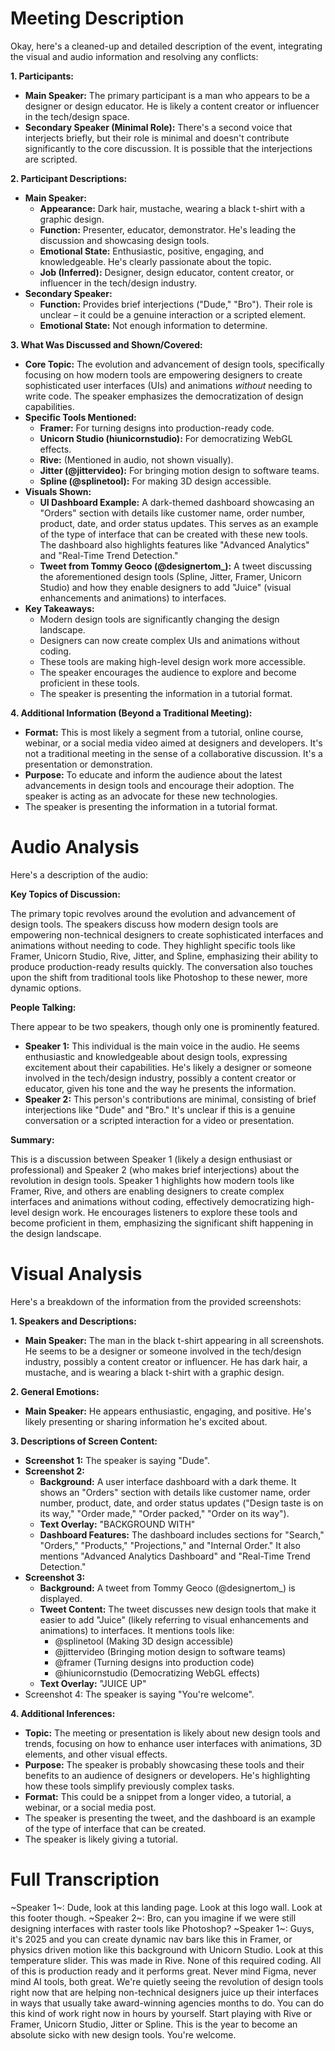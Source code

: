 # Meeting Description

Okay, here's a cleaned-up and detailed description of the event, integrating the visual and audio information and resolving any conflicts:

**1. Participants:**

*   **Main Speaker:** The primary participant is a man who appears to be a designer or design educator. He is likely a content creator or influencer in the tech/design space.
*   **Secondary Speaker (Minimal Role):** There's a second voice that interjects briefly, but their role is minimal and doesn't contribute significantly to the core discussion. It is possible that the interjections are scripted.

**2. Participant Descriptions:**

*   **Main Speaker:**
    *   **Appearance:** Dark hair, mustache, wearing a black t-shirt with a graphic design.
    *   **Function:** Presenter, educator, demonstrator. He's leading the discussion and showcasing design tools.
    *   **Emotional State:** Enthusiastic, positive, engaging, and knowledgeable. He's clearly passionate about the topic.
    *   **Job (Inferred):** Designer, design educator, content creator, or influencer in the tech/design industry.
*   **Secondary Speaker:**
    *   **Function:** Provides brief interjections ("Dude," "Bro"). Their role is unclear – it could be a genuine interaction or a scripted element.
    *   **Emotional State:** Not enough information to determine.

**3. What Was Discussed and Shown/Covered:**

*   **Core Topic:** The evolution and advancement of design tools, specifically focusing on how modern tools are empowering designers to create sophisticated user interfaces (UIs) and animations *without* needing to write code. The speaker emphasizes the democratization of design capabilities.
*   **Specific Tools Mentioned:**
    *   **Framer:** For turning designs into production-ready code.
    *   **Unicorn Studio (hiunicornstudio):** For democratizing WebGL effects.
    *   **Rive:** (Mentioned in audio, not shown visually).
    *   **Jitter (@jittervideo):** For bringing motion design to software teams.
    *   **Spline (@splinetool):** For making 3D design accessible.
*   **Visuals Shown:**
    *   **UI Dashboard Example:** A dark-themed dashboard showcasing an "Orders" section with details like customer name, order number, product, date, and order status updates. This serves as an example of the type of interface that can be created with these new tools. The dashboard also highlights features like "Advanced Analytics" and "Real-Time Trend Detection."
    *   **Tweet from Tommy Geoco (@designertom_):** A tweet discussing the aforementioned design tools (Spline, Jitter, Framer, Unicorn Studio) and how they enable designers to add "Juice" (visual enhancements and animations) to interfaces.
*   **Key Takeaways:**
    *   Modern design tools are significantly changing the design landscape.
    *   Designers can now create complex UIs and animations without coding.
    *   These tools are making high-level design work more accessible.
    *   The speaker encourages the audience to explore and become proficient in these tools.
    * The speaker is presenting the information in a tutorial format.

**4. Additional Information (Beyond a Traditional Meeting):**

*   **Format:** This is most likely a segment from a tutorial, online course, webinar, or a social media video aimed at designers and developers. It's not a traditional meeting in the sense of a collaborative discussion. It's a presentation or demonstration.
*   **Purpose:** To educate and inform the audience about the latest advancements in design tools and encourage their adoption. The speaker is acting as an advocate for these new technologies.
* The speaker is presenting the information in a tutorial format.



# Audio Analysis

Here's a description of the audio:

**Key Topics of Discussion:**

The primary topic revolves around the evolution and advancement of design tools. The speakers discuss how modern design tools are empowering non-technical designers to create sophisticated interfaces and animations without needing to code. They highlight specific tools like Framer, Unicorn Studio, Rive, Jitter, and Spline, emphasizing their ability to produce production-ready results quickly. The conversation also touches upon the shift from traditional tools like Photoshop to these newer, more dynamic options.

**People Talking:**

There appear to be two speakers, though only one is prominently featured.

*   **Speaker 1:** This individual is the main voice in the audio. He seems enthusiastic and knowledgeable about design tools, expressing excitement about their capabilities. He's likely a designer or someone involved in the tech/design industry, possibly a content creator or educator, given his tone and the way he presents the information.
*   **Speaker 2:** This person's contributions are minimal, consisting of brief interjections like "Dude" and "Bro." It's unclear if this is a genuine conversation or a scripted interaction for a video or presentation.

**Summary:**

This is a discussion between Speaker 1 (likely a design enthusiast or professional) and Speaker 2 (who makes brief interjections) about the revolution in design tools. Speaker 1 highlights how modern tools like Framer, Rive, and others are enabling designers to create complex interfaces and animations without coding, effectively democratizing high-level design work. He encourages listeners to explore these tools and become proficient in them, emphasizing the significant shift happening in the design landscape.



# Visual Analysis

Here's a breakdown of the information from the provided screenshots:

**1. Speakers and Descriptions:**

*   **Main Speaker:** The man in the black t-shirt appearing in all screenshots. He seems to be a designer or someone involved in the tech/design industry, possibly a content creator or influencer. He has dark hair, a mustache, and is wearing a black t-shirt with a graphic design.

**2. General Emotions:**

*   **Main Speaker:** He appears enthusiastic, engaging, and positive. He's likely presenting or sharing information he's excited about.

**3. Descriptions of Screen Content:**

*   **Screenshot 1:**
    The speaker is saying "Dude".
*   **Screenshot 2:**
    *   **Background:** A user interface dashboard with a dark theme. It shows an "Orders" section with details like customer name, order number, product, date, and order status updates ("Design taste is on its way," "Order made," "Order packed," "Order on its way").
    *   **Text Overlay:** "BACKGROUND WITH"
    *   **Dashboard Features:** The dashboard includes sections for "Search," "Orders," "Products," "Projections," and "Internal Order." It also mentions "Advanced Analytics Dashboard" and "Real-Time Trend Detection."
*   **Screenshot 3:**
    *   **Background:** A tweet from Tommy Geoco (@designertom_) is displayed.
    *   **Tweet Content:** The tweet discusses new design tools that make it easier to add "Juice" (likely referring to visual enhancements and animations) to interfaces. It mentions tools like:
        *   @splinetool (Making 3D design accessible)
        *   @jittervideo (Bringing motion design to software teams)
        *   @framer (Turning designs into production code)
        *   @hiunicornstudio (Democratizing WebGL effects)
    *   **Text Overlay:** "JUICE UP"
* Screenshot 4:
    The speaker is saying "You're welcome".

**4. Additional Inferences:**

*   **Topic:** The meeting or presentation is likely about new design tools and trends, focusing on how to enhance user interfaces with animations, 3D elements, and other visual effects.
*   **Purpose:** The speaker is probably showcasing these tools and their benefits to an audience of designers or developers. He's highlighting how these tools simplify previously complex tasks.
*   **Format:** This could be a snippet from a longer video, a tutorial, a webinar, or a social media post.
* The speaker is presenting the tweet, and the dashboard is an example of the type of interface that can be created.
* The speaker is likely giving a tutorial.



# Full Transcription

~Speaker 1~: Dude, look at this landing page. Look at this logo wall. Look at this footer though.
~Speaker 2~: Bro, can you imagine if we were still designing interfaces with raster tools like Photoshop?
~Speaker 1~: Guys, it's 2025 and you can create dynamic nav bars like this in Framer, or physics driven motion like this background with Unicorn Studio. Look at this temperature slider. This was made in Rive. None of this required coding. All of this is production ready and it performs great. Never mind Figma, never mind AI tools, both great. We're quietly seeing the revolution of design tools right now that are helping non-technical designers juice up their interfaces in ways that usually take award-winning agencies months to do. You can do this kind of work right now in hours by yourself. Start playing with Rive or Framer, Unicorn Studio, Jitter or Spline. This is the year to become an absolute sicko with new design tools. You're welcome.